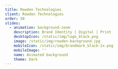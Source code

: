 ```yaml
---
title: Rowden Technologies
client: Rowden Technologies
order: 50
slides:
  - animation: background-zoom
    description: Brand Identity | Digital | Print
    desktopIcon: /static/img/logo_black.png
    image: /static/img/rowden-background.jpg
    mobileIcon: /static/img/brandmark_black-2x.png
    mobileImage: ''
    name: Animated background
    theme: Dark
---
```


